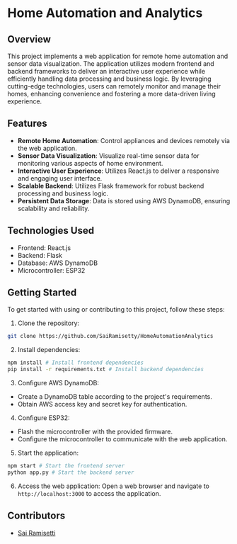# Home Automation and Analytics

## Overview
This project implements a web application for remote home automation and sensor data visualization. The application utilizes modern frontend and backend frameworks to deliver an interactive user experience while efficiently handling data processing and business logic. By leveraging cutting-edge technologies, users can remotely monitor and manage their homes, enhancing convenience and fostering a more data-driven living experience.

## Features
- **Remote Home Automation**: Control appliances and devices remotely via the web application.
- **Sensor Data Visualization**: Visualize real-time sensor data for monitoring various aspects of home environment.
- **Interactive User Experience**: Utilizes React.js to deliver a responsive and engaging user interface.
- **Scalable Backend**: Utilizes Flask framework for robust backend processing and business logic.
- **Persistent Data Storage**: Data is stored using AWS DynamoDB, ensuring scalability and reliability.

## Technologies Used
- Frontend: React.js
- Backend: Flask
- Database: AWS DynamoDB
- Microcontroller: ESP32

## Getting Started
To get started with using or contributing to this project, follow these steps:

1. Clone the repository:
```sh
git clone https://github.com/SaiRamisetty/HomeAutomationAnalytics
```

2. Install dependencies:
```sh
npm install # Install frontend dependencies
pip install -r requirements.txt # Install backend dependencies
```

3. Configure AWS DynamoDB:
- Create a DynamoDB table according to the project's requirements.
- Obtain AWS access key and secret key for authentication.

4. Configure ESP32:
- Flash the microcontroller with the provided firmware.
- Configure the microcontroller to communicate with the web application.

5. Start the application:
```sh
npm start # Start the frontend server
python app.py # Start the backend server
```

6. Access the web application:
Open a web browser and navigate to `http://localhost:3000` to access the application.

## Contributors
- [Sai Ramisetti](https://github.com/SaiRamisetty)


